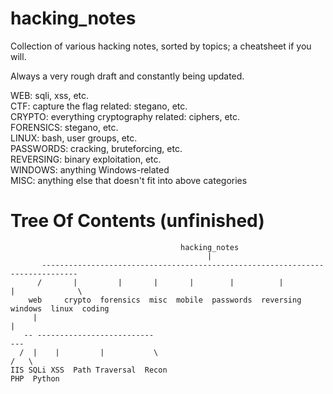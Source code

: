 # hacking_notes                 

Collection of various hacking notes, sorted by topics; a cheatsheet if you will.

Always a very rough draft and constantly being updated.

WEB: sqli, xss, etc.  
CTF: capture the flag related: stegano, etc.  
CRYPTO: everything cryptography related: ciphers, etc.  
FORENSICS: stegano, etc.  
LINUX: bash, user groups, etc.  
PASSWORDS: cracking, bruteforcing, etc.  
REVERSING: binary exploitation, etc.  
WINDOWS: anything Windows-related  
MISC: anything else that doesn't fit into above categories  


Tree Of Contents (unfinished)
=============================
```
                                      hacking_notes
                                            |
       ------------------------------------------------------------------------------
      /       |         |       |       |        |          |         |              \
    web     crypto  forensics  misc  mobile  passwords  reversing  windows  linux  coding
     |                                                                                |
   -- --------------------------                                                     ---
  /  |    |         |           \                                                   /   \
IIS SQLi XSS  Path Traversal  Recon                                               PHP  Python
```
